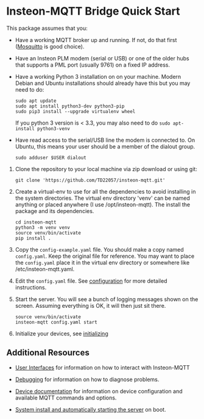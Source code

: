 # Insteon-MQTT Bridge Quick Start

This package assumes that you:

- Have a working MQTT broker up and running.  If not, do that first
  ([Mosquitto](https://mosquitto.org/) is good choice).

- Have an Insteon PLM modem (serial or USB) or one of the older hubs that
  supports a PML port (usually 9761) on a fixed IP address.

- Have a working Python 3 installation on on your machine.  Modern
  Debian and Ubuntu installations should already have this but you may
  need to do:

  ```
  sudo apt update
  sudo apt install python3-dev python3-pip
  sudo pip3 install --upgrade virtualenv wheel
  ```

  If you python 3 version is < 3.3, you may also need to do `sudo apt-install
  python3-venv`

- Have read access to the serial/USB line the modem is connected to.
  On Ubuntu, this means your user should be a member of the dialout
  group.

   ```
   sudo adduser $USER dialout
   ```

1) Clone the repository to your local machine via zip download or using git:

   ```
   git clone 'https://github.com/TD22057/insteon-mqtt.git'
   ```

2) Create a virtual-env to use for all the dependencies to avoid
   installing in the system directories.  The virtual env directory
   'venv' can be named anything or placed anywhere (I use
   /opt/insteon-mqtt).  The install the package and its dependencies.

   ```
   cd insteon-mqtt
   python3 -m venv venv
   source venv/bin/activate
   pip install .
   ```

3) Copy the `config-example.yaml` file.  You should make a copy named `config.yaml`.  Keep the original file for reference.  You may want to place the `config.yaml` place it in the virtual env directory or somewhere like
   /etc/insteon-mqtt.yaml.

4) Edit the `config.yaml` file. See [configuration](configuration.md) for more detailed instructions.

5) Start the server.  You will see a bunch of logging messages shown
   on the screen.  Assuming everything is OK, it will then just sit
   there.

   ```
   source venv/bin/activate
   insteon-mqtt config.yaml start
   ```

6) Initialize your devices, see [initializing](initializing.md)

## Additional Resources

- [User Interfaces](user_interface.md) for information on how to interact with Insteon-MQTT

- [Debugging](debugging.md) for information on how to diagnose problems.

- [Device documentation](mqtt.md) for information on
  device configuration and available MQTT commands and options.

- [System install and automatically starting the   server](auto_start.md) on boot.
